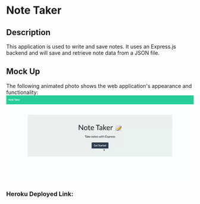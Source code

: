 # Note Taker 

## Description 
This application is used to write and save notes. It uses an Express.js backend and will save and retrieve note data from a JSON file.

## Mock Up 
The following animated photo shows the web application's appearance and functionality:
![Animated Gif](./assets/images/note-taker.gif)

### Heroku Deployed Link: 